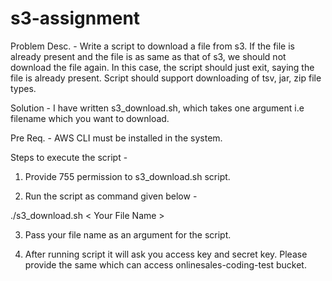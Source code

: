 # s3-assignment

Problem Desc. - Write a script to download a file from s3. If the file is already present and the file is as same as that of s3, we should not download the file again. In this case, the script should just exit, saying the file is already present. Script should support downloading of tsv, jar, zip file types. 

Solution - I have written s3_download.sh, which takes one argument i.e filename which you want to download.

Pre Req. - AWS CLI must be installed in the system.

Steps to execute the script -

1. Provide 755 permission to s3_download.sh script.

2. Run the script as command given below -

 ./s3_download.sh < Your File Name >
 
3. Pass your file name as an argument for the script. 
 
 4. After running script it will ask you access key and secret key. Please provide the same which can access onlinesales-coding-test bucket.
